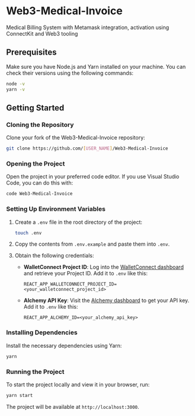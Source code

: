 # Web3-Medical-Invoice
Medical Billing System with Metamask integration, activation using  ConnectKit and Web3 tooling

## Prerequisites

Make sure you have Node.js and Yarn installed on your machine. You can check their versions using the following commands:

```bash
node -v
yarn -v
```

## Getting Started

### Cloning the Repository

Clone your fork of the Web3-Medical-Invoice repository:

```bash
git clone https://github.com/[USER_NAME]/Web3-Medical-Invoice
```

### Opening the Project

Open the project in your preferred code editor. If you use Visual Studio Code, you can do this with:

```bash
code Web3-Medical-Invoice
```

### Setting Up Environment Variables

1. Create a `.env` file in the root directory of the project:

   ```bash
   touch .env
   ```

2. Copy the contents from `.env.example` and paste them into `.env`.

3. Obtain the following credentials:

   - **WalletConnect Project ID**: Log into the [WalletConnect dashboard](https://walletconnect.com/) and retrieve your Project ID. Add it to `.env` like this:
     ```
     REACT_APP_WALLETCONNECT_PROJECT_ID=<your_walletconnect_project_id>
     ```

   - **Alchemy API Key**: Visit the [Alchemy dashboard](https://dashboard.alchemy.com/) to get your API key. Add it to `.env` like this:
     ```
     REACT_APP_ALCHEMY_ID=<your_alchemy_api_key>
     ```

### Installing Dependencies

Install the necessary dependencies using Yarn:

```bash
yarn
```

### Running the Project

To start the project locally and view it in your browser, run:

```bash
yarn start
```

The project will be available at `http://localhost:3000`.
